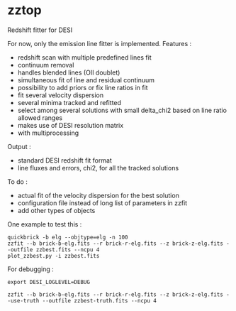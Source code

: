 # zztop

Redshift fitter for DESI

For now, only the emission line fitter is implemented.
Features :
* redshift scan with multiple predefined lines fit
* continuum removal
* handles blended lines (OII doublet)
* simultaneous fit of line and residual continuum
* possibility to add priors or fix line ratios in fit
* fit several velocity dispersion
* several minima tracked and refitted
* select among several solutions with small delta_chi2 based on line ratio allowed ranges 
* makes use of DESI resolution matrix
* with multiprocessing

Output :
* standard DESI redshift fit format
* line fluxes and errors, chi2, for all the tracked solutions

To do :
* actual fit of the velocity dispersion for the best solution
* configuration file instead of long list of parameters in zzfit
* add other types of objects

One example to test this :

```
quickbrick -b elg --objtype=elg -n 100
zzfit --b brick-b-elg.fits --r brick-r-elg.fits --z brick-z-elg.fits --outfile zzbest.fits --ncpu 4
plot_zzbest.py -i zzbest.fits
```

For debugging :
```
export DESI_LOGLEVEL=DEBUG

zzfit --b brick-b-elg.fits --r brick-r-elg.fits --z brick-z-elg.fits --use-truth --outfile zzbest-truth.fits --ncpu 4
```




